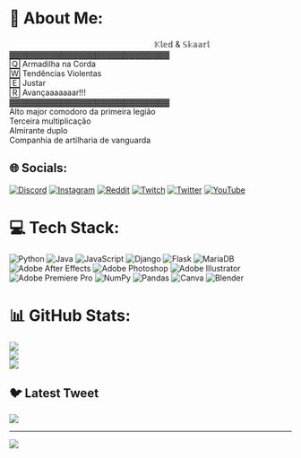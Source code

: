 # 💫 About Me:
ㅤㅤㅤㅤㅤㅤㅤㅤㅤㅤㅤㅤㅤ             𝕂𝕝𝕖𝕕 & 𝕊𝕜𝕒𝕒𝕣𝕝<br>▓▓▓▓▓▓▓▓▓▓▓▓▓▓▓▓▓▓▓▓▓▓▓▓▓▓▓▓<br> 🅀 Armadilha na Corda<br> 🅆 Tendências Violentas<br> 🄴 Justar<br> 🅁 Avançaaaaaaar!!!<br>▓▓▓▓▓▓▓▓▓▓▓▓▓▓▓▓▓▓▓▓▓▓▓▓▓▓▓▓<br> Alto major comodoro da primeira legião<br> Terceira multiplicação<br> Almirante duplo <br> Companhia de artilharia de vanguarda


## 🌐 Socials:
[![Discord](https://img.shields.io/badge/Discord-%237289DA.svg?logo=discord&logoColor=white)](https://discord.gg/https://discord.gg/v4yhNFuc) [![Instagram](https://img.shields.io/badge/Instagram-%23E4405F.svg?logo=Instagram&logoColor=white)](https://instagram.com/@thecityzz) [![Reddit](https://img.shields.io/badge/Reddit-%23FF4500.svg?logo=Reddit&logoColor=white)](https://reddit.com/user/u/ThefiCity) [![Twitch](https://img.shields.io/badge/Twitch-%239146FF.svg?logo=Twitch&logoColor=white)](https://twitch.tv/TheCityz) [![Twitter](https://img.shields.io/badge/Twitter-%231DA1F2.svg?logo=Twitter&logoColor=white)](https://twitter.com/@TheCityzz) [![YouTube](https://img.shields.io/badge/YouTube-%23FF0000.svg?logo=YouTube&logoColor=white)](https://youtube.com/@UCb4Qh183ZlvI3q8cRBjEywA) 

# 💻 Tech Stack:
![Python](https://img.shields.io/badge/python-3670A0?style=for-the-badge&logo=python&logoColor=ffdd54) ![Java](https://img.shields.io/badge/java-%23ED8B00.svg?style=for-the-badge&logo=java&logoColor=white) ![JavaScript](https://img.shields.io/badge/javascript-%23323330.svg?style=for-the-badge&logo=javascript&logoColor=%23F7DF1E) ![Django](https://img.shields.io/badge/django-%23092E20.svg?style=for-the-badge&logo=django&logoColor=white) ![Flask](https://img.shields.io/badge/flask-%23000.svg?style=for-the-badge&logo=flask&logoColor=white) ![MariaDB](https://img.shields.io/badge/MariaDB-003545?style=for-the-badge&logo=mariadb&logoColor=white) ![Adobe After Effects](https://img.shields.io/badge/Adobe%20After%20Effects-9999FF.svg?style=for-the-badge&logo=Adobe%20After%20Effects&logoColor=white) ![Adobe Photoshop](https://img.shields.io/badge/adobephotoshop-%2331A8FF.svg?style=for-the-badge&logo=adobephotoshop&logoColor=white) ![Adobe Illustrator](https://img.shields.io/badge/adobeillustrator-%23FF9A00.svg?style=for-the-badge&logo=adobeillustrator&logoColor=white) ![Adobe Premiere Pro](https://img.shields.io/badge/Adobe%20Premiere%20Pro-9999FF.svg?style=for-the-badge&logo=Adobe%20Premiere%20Pro&logoColor=white) ![NumPy](https://img.shields.io/badge/numpy-%23013243.svg?style=for-the-badge&logo=numpy&logoColor=white) ![Pandas](https://img.shields.io/badge/pandas-%23150458.svg?style=for-the-badge&logo=pandas&logoColor=white) ![Canva](https://img.shields.io/badge/Canva-%2300C4CC.svg?style=for-the-badge&logo=Canva&logoColor=white) ![Blender](https://img.shields.io/badge/blender-%23F5792A.svg?style=for-the-badge&logo=blender&logoColor=white)
# 📊 GitHub Stats:
![](https://github-readme-stats.vercel.app/api?username=TheCityz&theme=vision-friendly-dark&hide_border=false&include_all_commits=true&count_private=true)<br/>
![](https://github-readme-streak-stats.herokuapp.com/?user=TheCityz&theme=vision-friendly-dark&hide_border=false)<br/>
![](https://github-readme-stats.vercel.app/api/top-langs/?username=TheCityz&theme=vision-friendly-dark&hide_border=false&include_all_commits=true&count_private=true&layout=compact)

## 🐦 Latest Tweet
[![](https://gtce.itsvg.in/api?username=@TheCityzz)](https://github.com/VishwaGauravIn/github-twitter-card-embed)

---
[![](https://visitcount.itsvg.in/api?id=TheCityz&icon=2&color=2)](https://visitcount.itsvg.in)

<!-- Proudly created with GPRM ( https://gprm.itsvg.in ) -->